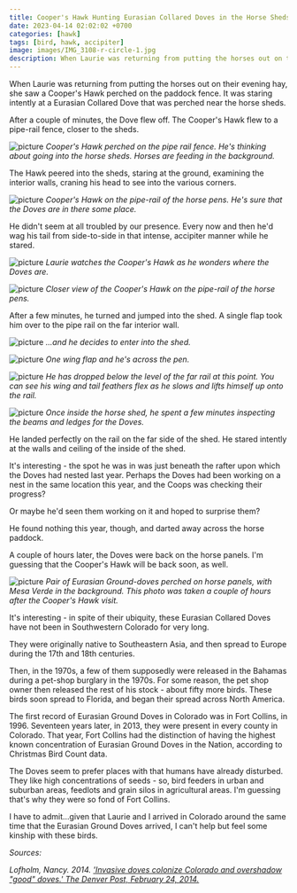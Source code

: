 ```yaml
---
title: Cooper's Hawk Hunting Eurasian Collared Doves in the Horse Sheds
date: 2023-04-14 02:02:02 +0700
categories: [hawk]
tags: [bird, hawk, accipiter]
image: images/IMG_3108-r-circle-1.jpg
description: When Laurie was returning from putting the horses out on their evening hay, she saw a Cooper’s Hawk perched on the paddock fence. It was staring intently at a Eurasian Collared Dove that was perched near the horse sheds. After…
---
```


When Laurie was returning from putting the horses out on their evening hay, she saw a Cooper's Hawk perched on the paddock fence. It was staring intently at a Eurasian Collared Dove that was perched near the horse sheds.

After a couple of minutes, the Dove flew off. The Cooper's Hawk flew to a pipe-rail fence, closer to the sheds.

![picture](images/IMG_3103-r.jpg)
*Cooper's Hawk perched on the pipe rail fence. He's thinking about going into the horse sheds. Horses are feeding in the background.*

The Hawk peered into the sheds, staring at the ground, examining the interior walls, craning his head to see into the various corners.

![picture](images/IMG_3107-r.jpg)
*Cooper's Hawk on the pipe-rail of the horse pens. He's sure that the Doves are in there some place.*

He didn't seem at all troubled by our presence. Every now and then he'd wag his tail from side-to-side in that intense, accipiter manner while he stared.

![picture](images/IMG_3108-r-1024x757.jpg)
*Laurie watches the Cooper's Hawk as he wonders where the Doves are.*

![picture](images/IMG_3113-r-1024x655.jpg)
*Closer view of the Cooper's Hawk on the pipe-rail of the horse pens.*

After a few minutes, he turned and jumped into the shed. A single flap took him over to the pipe rail on the far interior wall.

![picture](images/IMG_3115-r-1024x683.jpg)
*...and he decides to enter into the shed.*

![picture](images/IMG_3116-r.jpg)
*One wing flap and he's across the pen.*

![picture](images/IMG_3117-r.jpg)
*He has dropped below the level of the far rail at this point. You can see his wing and tail feathers flex as he slows and lifts himself up onto the rail.*

![picture](images/IMG_3118-r.jpg)
*Once inside the horse shed, he spent a few minutes inspecting the beams and ledges for the Doves.*

He landed perfectly on the rail on the far side of the shed. He stared intently at the walls and ceiling of the inside of the shed.

It's interesting - the spot he was in was just beneath the rafter upon which the Doves had nested last year. Perhaps the Doves had been working on a nest in the same location this year, and the Coops was checking their progress?

Or maybe he'd seen them working on it and hoped to surprise them?

He found nothing this year, though, and darted away across the horse paddock.

A couple of hours later, the Doves were back on the horse panels. I'm guessing that the Cooper's Hawk will be back soon, as well.

![picture](images/20230413_174539-r.jpg)
*Pair of Eurasian Ground-doves perched on horse panels, with Mesa Verde in the background. This photo was taken a couple of hours after the Cooper's Hawk visit.*

It's interesting - in spite of their ubiquity, these Eurasian Collared Doves have not been in Southwestern Colorado for very long.

They were originally native to Southeastern Asia, and then spread to Europe during the 17th and 18th centuries.

Then, in the 1970s, a few of them supposedly were released in the Bahamas during a pet-shop burglary in the 1970s. For some reason, the pet shop owner then released the rest of his stock - about fifty more birds. These birds soon spread to Florida, and began their spread across North America.

The first record of Eurasian Ground Doves in Colorado was in Fort Collins, in 1996. Seventeen years later, in 2013, they were present in every county in Colorado. That year, Fort Collins had the distinction of having the highest known concentration of Eurasian Ground Doves in the Nation, according to Christmas Bird Count data.

The Doves seem to prefer places with that humans have already disturbed. They like high concentrations of seeds - so, bird feeders in urban and suburban areas, feedlots and grain silos in agricultural areas. I'm guessing that's why they were so fond of Fort Collins.

I have to admit...given that Laurie and I arrived in Colorado around the same time that the Eurasian Ground Doves arrived, I can't help but feel some kinship with these birds.

_Sources:_

_Lofholm, Nancy. 2014. ['Invasive doves colonize Colorado and overshadow "good" doves.' The Denver Post, February 24, 2014.](https://www.denverpost.com/2014/02/24/invasive-doves-colonize-colorado-and-overshadow-good-doves/)_
